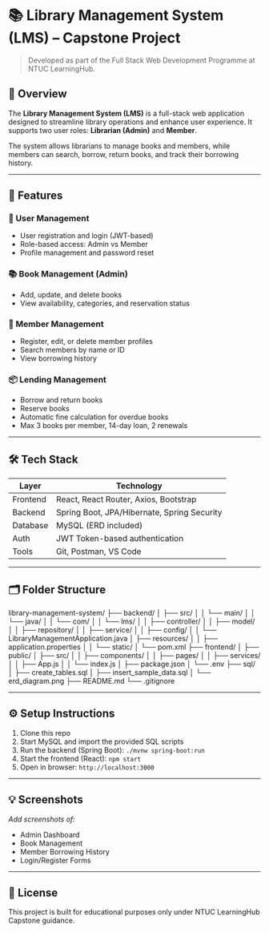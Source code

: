 # 📚 Library Management System (LMS) – Capstone Project

> Developed as part of the Full Stack Web Development Programme at NTUC LearningHub.

## 🧠 Overview

The **Library Management System (LMS)** is a full-stack web application designed to streamline library operations and enhance user experience. It supports two user roles: **Librarian (Admin)** and **Member**.

The system allows librarians to manage books and members, while members can search, borrow, return books, and track their borrowing history.

---

## 🚀 Features

### 👤 User Management
- User registration and login (JWT-based)
- Role-based access: Admin vs Member
- Profile management and password reset

### 📚 Book Management (Admin)
- Add, update, and delete books
- View availability, categories, and reservation status

### 🙋 Member Management
- Register, edit, or delete member profiles
- Search members by name or ID
- View borrowing history

### 📦 Lending Management
- Borrow and return books
- Reserve books
- Automatic fine calculation for overdue books
- Max 3 books per member, 14-day loan, 2 renewals

---

## 🛠️ Tech Stack

| Layer      | Technology                   |
|------------|------------------------------|
| Frontend   | React, React Router, Axios, Bootstrap |
| Backend    | Spring Boot, JPA/Hibernate, Spring Security |
| Database   | MySQL (ERD included)         |
| Auth       | JWT Token-based authentication |
| Tools      | Git, Postman, VS Code        |

---

## 🗂️ Folder Structure

library-management-system/
├── backend/
│   ├── src/
│   │   └── main/
│   │       └── java/
│   │           └── com/
│   │               └── lms/
│   │                   ├── controller/
│   │                   ├── model/
│   │                   ├── repository/
│   │                   ├── service/
│   │                   ├── config/
│   │                   └── LibraryManagementApplication.java
│   ├── resources/
│   │   ├── application.properties
│   │   └── static/
│   └── pom.xml
├── frontend/
│   ├── public/
│   ├── src/
│   │   ├── components/
│   │   ├── pages/
│   │   ├── services/
│   │   ├── App.js
│   │   └── index.js
│   ├── package.json
│   └── .env
├── sql/
│   ├── create_tables.sql
│   ├── insert_sample_data.sql
│   └── erd_diagram.png
├── README.md
└── .gitignore



---

## ⚙️ Setup Instructions

1. Clone this repo
2. Start MySQL and import the provided SQL scripts
3. Run the backend (Spring Boot): `./mvnw spring-boot:run`
4. Start the frontend (React): `npm start`
5. Open in browser: `http://localhost:3000`

---

## 💡 Screenshots

_Add screenshots of:_
- Admin Dashboard
- Book Management
- Member Borrowing History
- Login/Register Forms

---

## 📑 License

This project is built for educational purposes only under NTUC LearningHub Capstone guidance.
